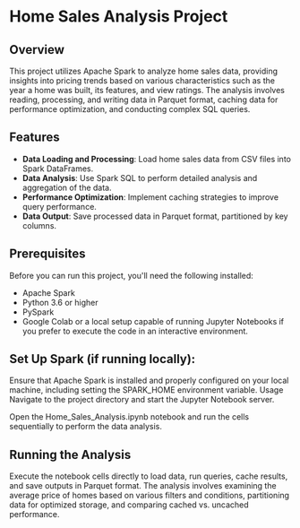 # Home Sales Analysis Project

## Overview
This project utilizes Apache Spark to analyze home sales data, providing insights into pricing trends based on various characteristics such as the year a home was built, its features, and view ratings. The analysis involves reading, processing, and writing data in Parquet format, caching data for performance optimization, and conducting complex SQL queries.

## Features
- **Data Loading and Processing**: Load home sales data from CSV files into Spark DataFrames.
- **Data Analysis**: Use Spark SQL to perform detailed analysis and aggregation of the data.
- **Performance Optimization**: Implement caching strategies to improve query performance.
- **Data Output**: Save processed data in Parquet format, partitioned by key columns.

## Prerequisites
Before you can run this project, you'll need the following installed:
- Apache Spark
- Python 3.6 or higher
- PySpark
- Google Colab or a local setup capable of running Jupyter Notebooks if you prefer to execute the code in an interactive environment.

## Set Up Spark (if running locally):
Ensure that Apache Spark is installed and properly configured on your local machine, including setting the SPARK_HOME environment variable.
Usage
Navigate to the project directory and start the Jupyter Notebook server.

Open the Home_Sales_Analysis.ipynb notebook and run the cells sequentially to perform the data analysis.

## Running the Analysis
Execute the notebook cells directly to load data, run queries, cache results, and save outputs in Parquet format.
The analysis involves examining the average price of homes based on various filters and conditions, partitioning data for optimized storage, and comparing cached vs. uncached performance.
